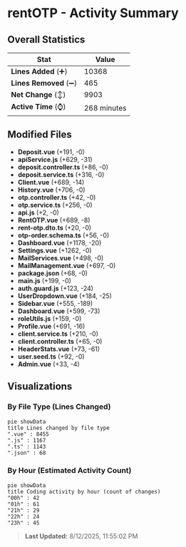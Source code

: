 # rentOTP - Activity Summary 

## Overall Statistics

| Stat                   | Value                                                             |
| ---------------------- | ----------------------------------------------------------------- |
| **Lines Added** (➕)   | 10368                                          |
| **Lines Removed** (➖) | 465                                        |
| **Net Change** (↕)    | 9903                |
| **Active Time** (⌚)   | 268 minutes |


## Modified Files
- **Deposit.vue** (+191, -0)
- **apiService.js** (+629, -31)
- **deposit.controller.ts** (+86, -0)
- **deposit.service.ts** (+316, -0)
- **Client.vue** (+689, -14)
- **History.vue** (+706, -0)
- **otp.controller.ts** (+42, -0)
- **otp.service.ts** (+256, -0)
- **api.js** (+2, -0)
- **RentOTP.vue** (+689, -8)
- **rent-otp.dto.ts** (+20, -0)
- **otp-order.schema.ts** (+56, -0)
- **Dashboard.vue** (+1178, -20)
- **Settings.vue** (+1262, -0)
- **MailServices.vue** (+498, -0)
- **MailManagement.vue** (+697, -0)
- **package.json** (+68, -0)
- **main.js** (+199, -0)
- **auth.guard.js** (+123, -24)
- **UserDropdown.vue** (+184, -25)
- **Sidebar.vue** (+555, -189)
- **Dashboard.vue** (+599, -73)
- **roleUtils.js** (+159, -0)
- **Profile.vue** (+691, -16)
- **client.service.ts** (+210, -0)
- **client.controller.ts** (+65, -0)
- **HeaderStats.vue** (+73, -61)
- **user.seed.ts** (+92, -0)
- **Admin.vue** (+33, -4)

## Visualizations

### By File Type (Lines Changed)

```mermaid
pie showData
title Lines changed by file type
".vue" : 8455
".js" : 1167
".ts" : 1143
".json" : 68
```

### By Hour (Estimated Activity Count)

```mermaid
pie showData
title Coding activity by hour (count of changes)
"00h" : 42
"01h" : 61
"21h" : 29
"22h" : 24
"23h" : 45
```


> **Last Updated:** 8/12/2025, 11:55:02 PM